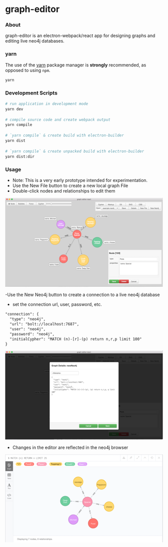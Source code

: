 # graph-editor

### About
graph-editor is an electron-webpack/react app for designing graphs and editing live neo4j databases.

### yarn
The use of the [yarn](https://yarnpkg.com/) package manager is **strongly** recommended, as opposed to using `npm`.

```bash
yarn
```

### Development Scripts

```bash
# run application in development mode
yarn dev

# compile source code and create webpack output
yarn compile

# `yarn compile` & create build with electron-builder
yarn dist

# `yarn compile` & create unpacked build with electron-builder
yarn dist:dir
```

### Usage
- Note: This is a very early prototype intended for experimentation.
- Use the New File button to create a new local graph File
- Double-click nodes and relationships to edit them

![graph editor](./docs/img/GraphEditor.png)

-Use the New Neo4j button to create a connection to a live neo4j database
- set the connection url, user, password, etc.

```
"connection": {
  "type": "neo4j",
  "url": "bolt://localhost:7687",
  "user": "neo4j",
  "password": "neo4j",
  "initialCypher": "MATCH (n)-[r]-(p) return n,r,p limit 100"
}
```

![new neo4j](./docs/img/GraphEditor_NewNeo4j.png)

- Changes in the editor are reflected in the neo4j browser

![live neo4j](./docs/img/GraphEditor_LiveNeo4j.png)
